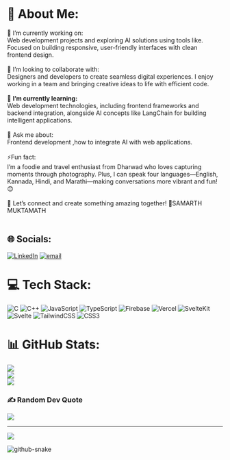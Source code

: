 # 💫 About Me:
🔭 I’m currently working on:<br>Web development projects and exploring AI solutions using tools like. Focused on building responsive, user-friendly interfaces with clean frontend design.  <br><br>👯 I’m looking to collaborate with:  <br>Designers and developers to create seamless digital experiences. I enjoy working in a team and bringing creative ideas to life with efficient code.  <br><br>🌱 **I’m currently learning:**  <br>Web development technologies, including frontend frameworks and backend integration, alongside AI concepts like LangChain for building intelligent applications.  <br><br>💬 Ask me about: <br>Frontend development ,how to integrate AI with web applications.  <br><br>⚡Fun fact:<br>I’m a foodie and travel enthusiast from Dharwad who loves capturing moments through photography. Plus, I can speak four languages—English, Kannada, Hindi, and Marathi—making conversations more vibrant and fun! 😊<br><br>🚀 Let’s connect and create something amazing together!  🔗SAMARTH MUKTAMATH<br><br>  


## 🌐 Socials:
[![LinkedIn](https://img.shields.io/badge/LinkedIn-%230077B5.svg?logo=linkedin&logoColor=white)](https://linkedin.com/in/https://www.linkedin.com/in/samarthmuktamath?utm_source=share&utm_campaign=share_via&utm_content=profile&utm_medium=android_app) [![email](https://img.shields.io/badge/Email-D14836?logo=gmail&logoColor=white)](mailto:samarthmise2025@gmail.com) 

# 💻 Tech Stack:
![C](https://img.shields.io/badge/c-%2300599C.svg?style=for-the-badge&logo=c&logoColor=white) ![C++](https://img.shields.io/badge/c++-%2300599C.svg?style=for-the-badge&logo=c%2B%2B&logoColor=white) ![JavaScript](https://img.shields.io/badge/javascript-%23323330.svg?style=for-the-badge&logo=javascript&logoColor=%23F7DF1E) ![TypeScript](https://img.shields.io/badge/typescript-%23007ACC.svg?style=for-the-badge&logo=typescript&logoColor=white) ![Firebase](https://img.shields.io/badge/firebase-%23039BE5.svg?style=for-the-badge&logo=firebase) ![Vercel](https://img.shields.io/badge/vercel-%23000000.svg?style=for-the-badge&logo=vercel&logoColor=white) ![SvelteKit](https://img.shields.io/badge/sveltekit-%23ff3e00.svg?style=for-the-badge&logo=svelte&logoColor=white) ![Svelte](https://img.shields.io/badge/svelte-%23f1413d.svg?style=for-the-badge&logo=svelte&logoColor=white) ![TailwindCSS](https://img.shields.io/badge/tailwindcss-%2338B2AC.svg?style=for-the-badge&logo=tailwind-css&logoColor=white) ![CSS3](https://img.shields.io/badge/css3-%231572B6.svg?style=for-the-badge&logo=css3&logoColor=white)
# 📊 GitHub Stats:
![](https://github-readme-stats.vercel.app/api?username=young-monk-samarth&theme=blue_navy&hide_border=false&include_all_commits=true&count_private=true)<br/>
![](https://github-readme-streak-stats.herokuapp.com/?user=young-monk-samarth&theme=blue_navy&hide_border=false)<br/>
![](https://github-readme-stats.vercel.app/api/top-langs/?username=young-monk-samarth&theme=blue_navy&hide_border=false&include_all_commits=true&count_private=true&layout=compact)

### ✍️ Random Dev Quote
![](https://quotes-github-readme.vercel.app/api?type=horizontal&theme=radical)

---
[![](https://visitcount.itsvg.in/api?id=young-monk-samarth&icon=0&color=0)](https://visitcount.itsvg.in)

<picture>
  <source media="(prefers-color-scheme: dark)" srcset="https://raw.githubusercontent.com/tobiasmeyhoefer/tobiasmeyhoefer/output/github-snake-dark.svg" />
  <source media="(prefers-color-scheme: light)" srcset="https://raw.githubusercontent.com/tobiasmeyhoefer/tobiasmeyhoefer/output/github-snake.svg" />
  <img alt="github-snake" src="https://raw.githubusercontent.com/tobiasmeyhoefer/tobiasmeyhoefer/output/github-snake.svg" />
</picture>
